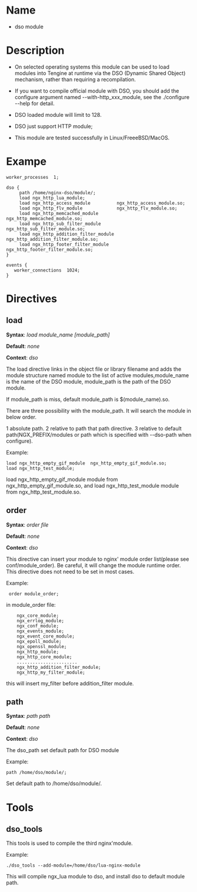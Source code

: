 Name
====

* dso module

Description
===========

* On selected operating systems this module can be used to load modules into Tengine at runtime via the DSO (Dynamic Shared Object) mechanism, rather than requiring a recompilation.

* If you want to compile official module with DSO, you should add the configure argument named --with-http\_xxx_module, see the ./configure --help for detail.

* DSO loaded module will limit to 128.

* DSO just support HTTP module;

* This module are tested successfully in Linux/FreeeBSD/MacOS.


Exampe
===========

    worker_processes  1;
    
    dso {
         path /home/nginx-dso/module/;
         load ngx_http_lua_module;
         load ngx_http_access_module          ngx_http_access_module.so;
         load ngx_http_flv_module             ngx_http_flv_module.so;
         load ngx_http_memcached_module       ngx_http_memcached_module.so;
         load ngx_http_sub_filter_module      ngx_http_sub_filter_module.so;
         load ngx_http_addition_filter_module ngx_http_addition_filter_module.so;
         load ngx_http_footer_filter_module   ngx_http_footer_filter_module.so;
    }

    events {
       worker_connections  1024;
    }

Directives
==========

load
------------------------

**Syntax**: *load module_name [module_path]*

**Default**: *none*

**Context**: *dso*

The load directive links in the object file or library filename and adds the module structure named module to the list of active modules,module\_name is the name of the DSO module, module\_path is the path of the DSO module.

If module_path is miss, default module\_path is $(module_name).so.

There are three possibility with the module_path. It will search the module in below order.

1 absolute path.
2 relative to path that path directive.
3 relative to default path(NGX\_PREFIX/modules or path which is specified with --dso-path when configure).


Example:

    load ngx_http_empty_gif_module  ngx_http_empty_gif_module.so;
    load ngx_http_test_module;

load ngx_http_empty_gif_module module from ngx\_http\_empty\_gif\_module.so, and load ngx_http_test_module module from ngx\_http\_test\_module.so.

order
-------------

**Syntax**: *order file*

**Default**: *none*

**Context**: *dso*


This directive can insert your module to nginx' module order list(please see conf/module_order). Be careful, it will change the module runtime order. This directive does not need to be set in most cases.

Example:

     order module_order;
     
in module_order file:
 
        ngx_core_module;
        ngx_errlog_module;
        ngx_conf_module;
        ngx_events_module;
        ngx_event_core_module;
        ngx_epoll_module;
        ngx_openssl_module;
        ngx_http_module;
        ngx_http_core_module;
        .......................
        ngx_http_addition_filter_module;
        ngx_http_my_filter_module;

this will insert my\_filter before addition\_filter module.


path
------------------------

**Syntax**: *path path*

**Default**: *none*

**Context**: *dso*

The dso_path set default path for DSO module

Example:

    path /home/dso/module/;

Set default path to /home/dso/module/.


Tools
===========

dso_tools
------------------------

This tools is used to compile the third nginx'module.

Example:

    ./dso_tools --add-module=/home/dso/lua-nginx-module

This will compile ngx_lua module to dso, and install dso to default module path.
